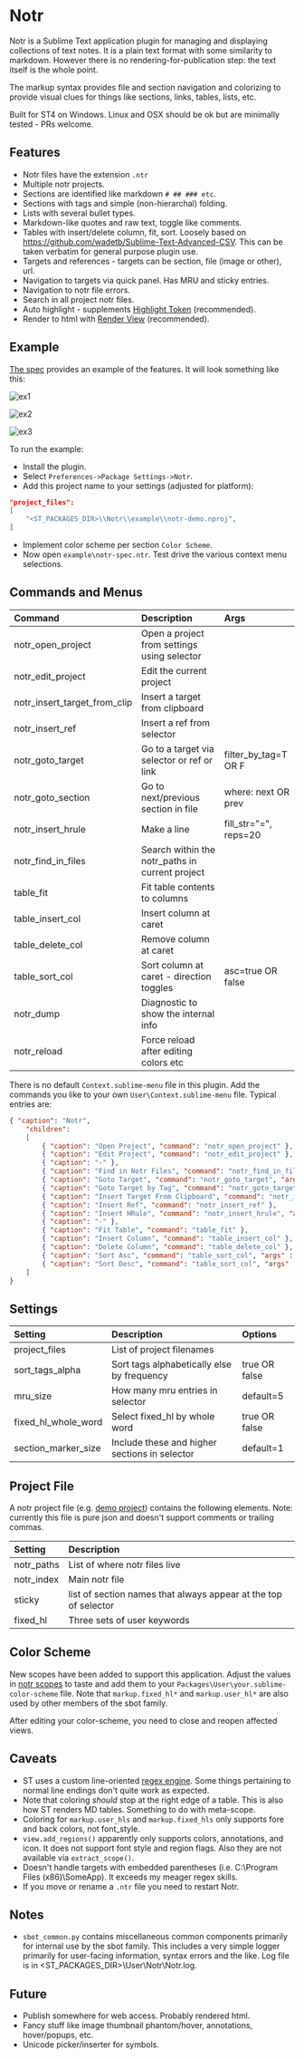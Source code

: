 # Notr

Notr is a Sublime Text application plugin for managing and displaying collections of text notes.
It is a plain text format with some similarity to markdown. However there is no rendering-for-publication
step: the text itself is the whole point.

The markup syntax provides file and section navigation and colorizing to provide visual clues for things like
sections, links, tables, lists, etc.

Built for ST4 on Windows. Linux and OSX should be ok but are minimally tested - PRs welcome.

## Features

- Notr files have the extension `.ntr`
- Multiple notr projects.
- Sections are identified like markdown `# ## ### etc`.
- Sections with tags and simple (non-hierarchal) folding.
- Lists with several bullet types.
- Markdown-like quotes and raw text, toggle like comments.
- Tables with insert/delete column, fit, sort. Loosely based on https://github.com/wadetb/Sublime-Text-Advanced-CSV.
  This can be taken verbatim for general purpose plugin use.
- Targets and references - targets can be section, file (image or other), url.
- Navigation to targets via quick panel. Has MRU and sticky entries.
- Navigation to notr file errors.
- Search in all project notr files.
- Auto highlight - supplements [Highlight Token](https://github.com/cepthomas/SbotHighlight) (recommended).
- Render to html with [Render View](https://github.com/cepthomas/SbotRender) (recommended).

## Example

[The spec](example/notr-spec.ntr) provides an example of the features. It will look something like this:

![ex1](example/ex1.jpg)

![ex2](example/ex2.jpg)

![ex3](example/ex3.jpg)

To run the example:
- Install the plugin.
- Select `Preferences->Package Settings->Notr`.
- Add this project name to your settings (adjusted for platform):
``` json
"project_files":
[
    "<ST_PACKAGES_DIR>\\Notr\\example\\notr-demo.nproj",
]
```
- Implement color scheme per section `Color Scheme`.
- Now open `example\notr-spec.ntr`. Test drive the various context menu selections.

## Commands and Menus

| Command                      | Description                                     | Args                     |
| :--------                    | :-------                                        | :--------                |
| notr_open_project            | Open a project from settings using selector     |                          |
| notr_edit_project            | Edit the current project                        |                          |
| notr_insert_target_from_clip | Insert a target from clipboard                  |                          |
| notr_insert_ref              | Insert a ref from selector                      |                          |
| notr_goto_target             | Go to a target via selector or ref or link      | filter_by_tag=T OR F     |
| notr_goto_section            | Go to next/previous section in file             | where: next OR prev      |
| notr_insert_hrule            | Make a line                                     | fill_str="=", reps=20    |
| notr_find_in_files           | Search within the notr_paths in current project |                          |
| table_fit                    | Fit table contents to columns                   |                          |
| table_insert_col             | Insert column at caret                          |                          |
| table_delete_col             | Remove column at caret                          |                          |
| table_sort_col               | Sort column at caret - direction toggles        | asc=true OR false        |
| notr_dump                    | Diagnostic to show the internal info            |                          |
| notr_reload                  | Force reload after editing colors etc           |                          |


There is no default `Context.sublime-menu` file in this plugin.
Add the commands you like to your own `User\Context.sublime-menu` file. Typical entries are:
``` json
{ "caption": "Notr",
    "children":
    [
        { "caption": "Open Project", "command": "notr_open_project" },
        { "caption": "Edit Project", "command": "notr_edit_project" },
        { "caption": "-" },
        { "caption": "Find in Notr Files", "command": "notr_find_in_files" },
        { "caption": "Goto Target", "command": "notr_goto_target", "args" : {"filter_by_tag" : false} },
        { "caption": "Goto Target by Tag", "command": "notr_goto_target", "args" : {"filter_by_tag" : true} },
        { "caption": "Insert Target From Clipboard", "command": "notr_insert_target_from_clip" },
        { "caption": "Insert Ref", "command": "notr_insert_ref" },
        { "caption": "Insert HRule", "command": "notr_insert_hrule", "args" : {"fill_str" : "=", "reps": 60} },
        { "caption": "-" },
        { "caption": "Fit Table", "command": "table_fit" },
        { "caption": "Insert Column", "command": "table_insert_col" },
        { "caption": "Delete Column", "command": "table_delete_col" },
        { "caption": "Sort Asc", "command": "table_sort_col", "args" : {"asc" : true} },
        { "caption": "Sort Desc", "command": "table_sort_col", "args" : {"asc" : false} },
    ]
}
```

## Settings

| Setting             | Description                                   | Options         |
| :--------           | :-------                                      | :------         |
| project_files       | List of project filenames                     |                 |
| sort_tags_alpha     | Sort tags alphabetically else by frequency    | true OR false   |
| mru_size            | How many mru entries in selector              | default=5       |
| fixed_hl_whole_word | Select fixed_hl by whole word                 | true OR false   |
| section_marker_size | Include these and higher sections in selector | default=1       |

## Project File

A notr project file (e.g. [demo project](example/notr-demo.nproj)) contains the following elements.
Note: currently this file is pure json and doesn't support comments or trailing commas.

| Setting             | Description                                                     |
| :--------           | :-------                                                        |
| notr_paths          | List of where notr files live                                   |
| notr_index          | Main notr file                                                  |
| sticky              | list of section names that always appear at the top of selector |
| fixed_hl            | Three sets of user keywords                                     |


## Color Scheme

New scopes have been added to support this application. Adjust the values in
[notr scopes](example/notr-scopes.sublime-color-scheme) to taste and add them
to your `Packages\User\your.sublime-color-scheme` file. Note that `markup.fixed_hl*`
and `markup.user_hl*` are also used by other members of the sbot family.

After editing your color-scheme, you need to close and reopen affected views.

## Caveats

- ST uses a custom line-oriented [regex engine](https://www.sublimetext.com/docs/syntax.html). Some things pertaining to normal line endings don't quite work as expected.
- Note that coloring *should* stop at the right edge of a table. This is also how ST renders MD tables. Something to do with meta-scope.
- Coloring for `markup.user_hls` and `markup.fixed_hls` only supports fore and back colors, not font_style.
- `view.add_regions()` apparently only supports colors, annotations, and icon. It does not support font style and region flags.
  Also they are not available via `extract_scope()`.
- Doesn't handle targets with embedded parentheses (i.e. C:\Program Files (x86)\SomeApp). It exceeds my meager regex skills.
- If you move or rename a `.ntr` file you need to restart Notr.

## Notes

- `sbot_common.py` contains miscellaneous common components primarily for internal use by the sbot family.
  This includes a very simple logger primarily for user-facing information, syntax errors and the like.
  Log file is in <ST_PACKAGES_DIR>\User\Notr\Notr.log.


## Future

- Publish somewhere for web access. Probably rendered html.
- Fancy stuff like image thumbnail phantom/hover, annotations, hover/popups, etc.
- Unicode picker/inserter for symbols.
